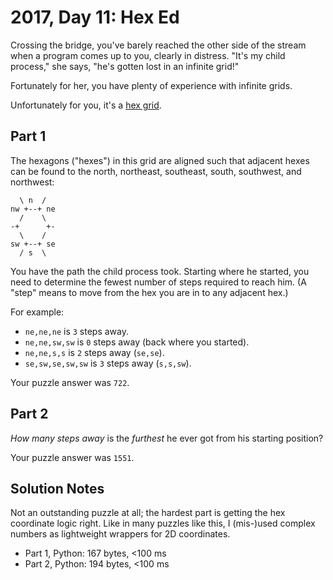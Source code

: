 # 2017, Day 11: Hex Ed

Crossing the bridge, you've barely reached the other side of the stream when a program comes up to you, clearly in distress. "It's my child process," she says, "he's gotten lost in an infinite grid!"

Fortunately for her, you have plenty of experience with infinite grids.

Unfortunately for you, it's a [hex grid](https://en.wikipedia.org/wiki/Hexagonal_tiling).

## Part 1

The hexagons ("hexes") in this grid are aligned such that adjacent hexes can be found to the north, northeast, southeast, south, southwest, and northwest:

      \ n  /
    nw +--+ ne
      /    \
    -+      +-
      \    /
    sw +--+ se
      / s  \
    

You have the path the child process took. Starting where he started, you need to determine the fewest number of steps required to reach him. (A "step" means to move from the hex you are in to any adjacent hex.)

For example:

*   `ne,ne,ne` is `3` steps away.
*   `ne,ne,sw,sw` is `0` steps away (back where you started).
*   `ne,ne,s,s` is `2` steps away (`se,se`).
*   `se,sw,se,sw,sw` is `3` steps away (`s,s,sw`).

Your puzzle answer was `722`.

## Part 2

_How many steps away_ is the _furthest_ he ever got from his starting position?

Your puzzle answer was `1551`.


## Solution Notes

Not an outstanding puzzle at all; the hardest part is getting the hex coordinate logic right. Like in many puzzles like this, I (mis-)used complex numbers as lightweight wrappers for 2D coordinates.

* Part 1, Python: 167 bytes, <100 ms
* Part 2, Python: 194 bytes, <100 ms

